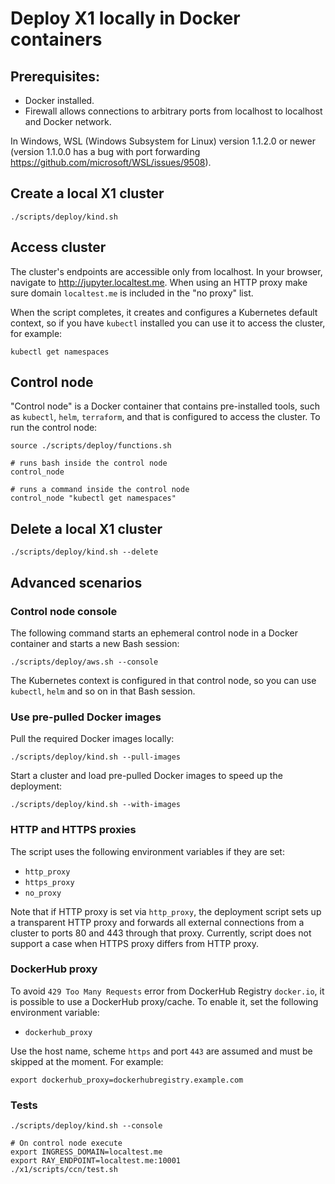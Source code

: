 # Deploy X1 locally in Docker containers

## Prerequisites:

* Docker installed.
* Firewall allows connections to arbitrary ports from localhost to localhost and Docker network.

In Windows, WSL (Windows Subsystem for Linux) version 1.1.2.0 or newer (version 1.1.0.0 has a bug with port forwarding https://github.com/microsoft/WSL/issues/9508).  

## Create a local X1 cluster

```
./scripts/deploy/kind.sh
```

## Access cluster

The cluster's endpoints are accessible only from localhost.
In your browser, navigate to http://jupyter.localtest.me.
When using an HTTP proxy make sure domain `localtest.me` is included in the "no proxy" list.

When the script completes, it creates and configures a Kubernetes default context,
so if you have `kubectl` installed you can use it to access the cluster, for example:

```
kubectl get namespaces
```

## Control node

"Control node" is a Docker container that contains pre-installed tools,
such as `kubectl`, `helm`, `terraform`, and that is configured to access the cluster.
To run the control node:

```
source ./scripts/deploy/functions.sh

# runs bash inside the control node
control_node

# runs a command inside the control node
control_node "kubectl get namespaces"
```

## Delete a local X1 cluster

```
./scripts/deploy/kind.sh --delete
```

## Advanced scenarios

### Control node console

The following command starts an ephemeral control node in a Docker container and starts a new Bash session:

```shell
./scripts/deploy/aws.sh --console
```

The Kubernetes context is configured in that control node,
so you can use `kubectl`, `helm` and so on in that Bash session.

### Use pre-pulled Docker images

Pull the required Docker images locally:

```
./scripts/deploy/kind.sh --pull-images
```

Start a cluster and load pre-pulled Docker images to speed up the deployment:

```
./scripts/deploy/kind.sh --with-images
```

### HTTP and HTTPS proxies

The script uses the following environment variables if they are set:

* `http_proxy`
* `https_proxy`
* `no_proxy`

Note that if HTTP proxy is set via `http_proxy`,
the deployment script sets up a transparent HTTP proxy and forwards all external connections from a cluster to ports 80 and 443 through that proxy.
Currently, script does not support a case when HTTPS proxy differs from HTTP proxy.

### DockerHub proxy

To avoid `429 Too Many Requests` error from DockerHub Registry `docker.io`, it is possible to use a DockerHub proxy/cache.
To enable it, set the following environment variable:

* `dockerhub_proxy`

Use the host name, scheme `https` and port `443` are assumed and must be skipped at the moment.
For example:

```
export dockerhub_proxy=dockerhubregistry.example.com
```

### Tests

```shell
./scripts/deploy/kind.sh --console

# On control node execute
export INGRESS_DOMAIN=localtest.me
export RAY_ENDPOINT=localtest.me:10001
./x1/scripts/ccn/test.sh
```
